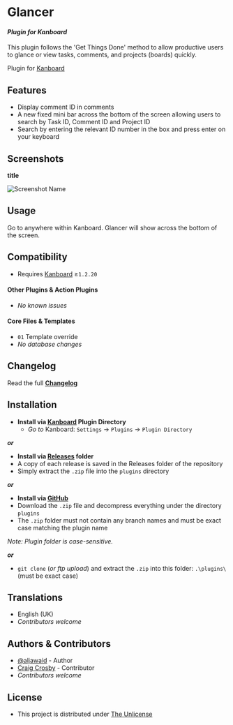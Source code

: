 # Glancer

#### _Plugin for Kanboard_

This plugin follows the 'Get Things Done' method to allow productive users to glance or view tasks, comments, and projects (boards) quickly.

Plugin for [Kanboard](https://github.com/fguillot/kanboard "Kanboard - Kanban Project Management Software")


Features
-------------

- Display comment ID in comments
- A new fixed mini bar across the bottom of the screen allowing users to search by Task ID, Comment ID and Project ID
- Search by entering the relevant ID number in the box and press enter on your keyboard


Screenshots
----------

**title**

![Screenshot Name](../master/screenshot-name.png "Read Screenshot Name")

Usage
-------------

Go to anywhere within Kanboard. Glancer will show across the bottom of the screen.


Compatibility
-------------

- Requires [Kanboard](https://github.com/fguillot/kanboard "Kanboard - Kanban Project Management Software") ≥`1.2.20`

#### Other Plugins & Action Plugins
- _No known issues_
#### Core Files & Templates
- `01` Template override
- _No database changes_


Changelog
---------

Read the full [**Changelog**](../master/changelog.md "See changes")


Installation
------------

- **Install via [Kanboard](https://github.com/fguillot/kanboard "Kanboard - Kanban Project Management Software") Plugin Directory**
  - _Go to_ Kanboard: `Settings` -> `Plugins` -> `Plugin Directory`

**_or_**

- **Install via [Releases](../master/Releases/ "A copy of each release is saved in the folder") folder**
 - A copy of each release is saved in the Releases folder of the repository
 - Simply extract the `.zip` file into the `plugins` directory

**_or_**

- **Install via [GitHub](https://github.com/aljawaid "Find the correct plugin from the list of repositories")**
- Download the `.zip` file and decompress everything under the directory `plugins`
 - The `.zip` folder must not contain any branch names and must be exact case matching the plugin name

_Note: Plugin folder is case-sensitive._

**_or_**
- `git clone` (_or ftp upload_) and extract the `.zip` into this folder: `.\plugins\` (must be exact case)


Translations
------------

- English (UK)
- _Contributors welcome_


Authors & Contributors
----------------------

- [@aljawaid](https://github.com/aljawaid) - Author
- [Craig Crosby](https://github.com/creecros) - Contributor
- _Contributors welcome_


License
-------
- This project is distributed under [The Unlicense](../master/LICENSE "Read The Unlicense")
